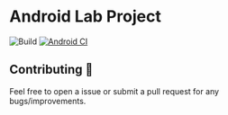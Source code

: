 # Android Lab Project

![Build](https://github.com/ashtanko/android-base-skeleton/workflows/Pre%20Merge%20Checks/badge.svg)
[![Android CI](https://github.com/ashtanko/android-base-skeleton/actions/workflows/build.yml/badge.svg)](https://github.com/ashtanko/android-base-skeleton/actions/workflows/build.yml)

## Contributing 🤝

Feel free to open a issue or submit a pull request for any bugs/improvements.
